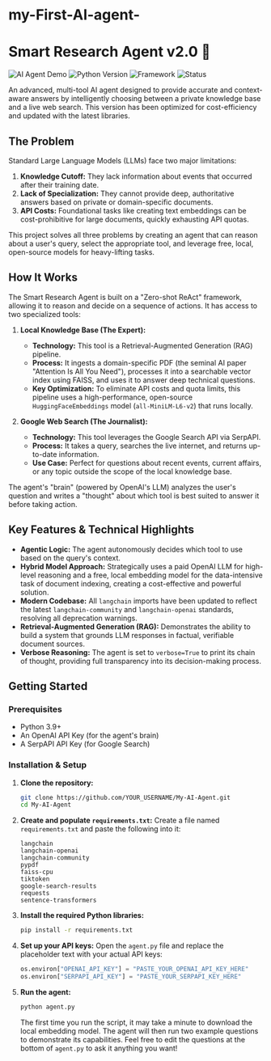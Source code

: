 # my-First-AI-agent-
# Smart Research Agent v2.0 🧠

![AI Agent Demo](https://img.shields.io/badge/AI-Agent-blueviolet )
![Python Version](https://img.shields.io/badge/Python-3.9+-blue )
![Framework](https://img.shields.io/badge/Framework-LangChain-yellow )
![Status](https://img.shields.io/badge/Status-Optimized-brightgreen )

An advanced, multi-tool AI agent designed to provide accurate and context-aware answers by intelligently choosing between a private knowledge base and a live web search. This version has been optimized for cost-efficiency and updated with the latest libraries.

## The Problem

Standard Large Language Models (LLMs) face two major limitations:
1.  **Knowledge Cutoff:** They lack information about events that occurred after their training date.
2.  **Lack of Specialization:** They cannot provide deep, authoritative answers based on private or domain-specific documents.
3.  **API Costs:** Foundational tasks like creating text embeddings can be cost-prohibitive for large documents, quickly exhausting API quotas.

This project solves all three problems by creating an agent that can reason about a user's query, select the appropriate tool, and leverage free, local, open-source models for heavy-lifting tasks.

## How It Works

The Smart Research Agent is built on a "Zero-shot ReAct" framework, allowing it to reason and decide on a sequence of actions. It has access to two specialized tools:

1.  **Local Knowledge Base (The Expert):**
    *   **Technology:** This tool is a Retrieval-Augmented Generation (RAG) pipeline.
    *   **Process:** It ingests a domain-specific PDF (the seminal AI paper "Attention Is All You Need"), processes it into a searchable vector index using FAISS, and uses it to answer deep technical questions.
    *   **Key Optimization:** To eliminate API costs and quota limits, this pipeline uses a high-performance, open-source `HuggingFaceEmbeddings` model (`all-MiniLM-L6-v2`) that runs locally.

2.  **Google Web Search (The Journalist):**
    *   **Technology:** This tool leverages the Google Search API via SerpAPI.
    *   **Process:** It takes a query, searches the live internet, and returns up-to-date information.
    *   **Use Case:** Perfect for questions about recent events, current affairs, or any topic outside the scope of the local knowledge base.

The agent's "brain" (powered by OpenAI's LLM) analyzes the user's question and writes a "thought" about which tool is best suited to answer it before taking action.

## Key Features & Technical Highlights

*   **Agentic Logic:** The agent autonomously decides which tool to use based on the query's context.
*   **Hybrid Model Approach:** Strategically uses a paid OpenAI LLM for high-level reasoning and a free, local embedding model for the data-intensive task of document indexing, creating a cost-effective and powerful solution.
*   **Modern Codebase:** All `langchain` imports have been updated to reflect the latest `langchain-community` and `langchain-openai` standards, resolving all deprecation warnings.
*   **Retrieval-Augmented Generation (RAG):** Demonstrates the ability to build a system that grounds LLM responses in factual, verifiable document sources.
*   **Verbose Reasoning:** The agent is set to `verbose=True` to print its chain of thought, providing full transparency into its decision-making process.

## Getting Started

### Prerequisites

*   Python 3.9+
*   An OpenAI API Key (for the agent's brain)
*   A SerpAPI API Key (for Google Search)

### Installation & Setup

1.  **Clone the repository:**
    ```bash
    git clone https://github.com/YOUR_USERNAME/My-AI-Agent.git
    cd My-AI-Agent
    ```

2.  **Create and populate `requirements.txt`:**
    Create a file named `requirements.txt` and paste the following into it:
    ```
    langchain
    langchain-openai
    langchain-community
    pypdf
    faiss-cpu
    tiktoken
    google-search-results
    requests
    sentence-transformers
    ```

3.  **Install the required Python libraries:**
    ```bash
    pip install -r requirements.txt
    ```

4.  **Set up your API keys:**
    Open the `agent.py` file and replace the placeholder text with your actual API keys:
    ```python
    os.environ["OPENAI_API_KEY"] = "PASTE_YOUR_OPENAI_API_KEY_HERE"
    os.environ["SERPAPI_API_KEY"] = "PASTE_YOUR_SERPAPI_KEY_HERE"
    ```

5.  **Run the agent:**
    ```bash
    python agent.py
    ```
    The first time you run the script, it may take a minute to download the local embedding model. The agent will then run two example questions to demonstrate its capabilities. Feel free to edit the questions at the bottom of `agent.py` to ask it anything you want!
